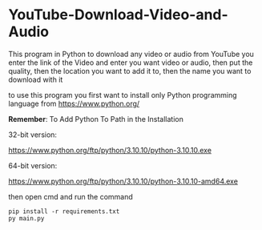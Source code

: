 # YouTube-Download-Video-and-Audio
This program in Python to download any video or audio from YouTube 
you enter the link of the Video and enter you want video or audio, then put the quality, then the location you want to add it to, then the name you want to download with it



to use this program you first want to install only Python programming language from https://www.python.org/



**Remember**: To Add Python To Path in the Installation



32-bit version:

https://www.python.org/ftp/python/3.10.10/python-3.10.10.exe

64-bit version:

https://www.python.org/ftp/python/3.10.10/python-3.10.10-amd64.exe



then open cmd and run the command 

```shell
pip install -r requirements.txt
py main.py
```

